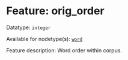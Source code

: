 # Feature: orig_order

Datatype: `integer`

Available for nodetype(s): [`word`](wordnodefeatures.md)

Feature description: Word order within corpus.
